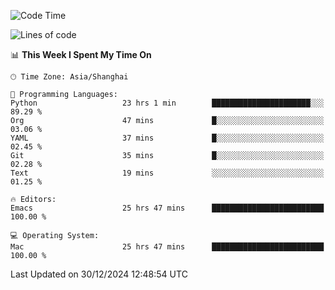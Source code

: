<!--START_SECTION:waka-->
![Code Time](http://img.shields.io/badge/Code%20Time-2%2C426%20hrs%2025%20mins-blue)

![Lines of code](https://img.shields.io/badge/From%20Hello%20World%20I%27ve%20Written-309.9%20thousand%20lines%20of%20code-blue)

📊 **This Week I Spent My Time On** 

```text
🕑︎ Time Zone: Asia/Shanghai

💬 Programming Languages: 
Python                   23 hrs 1 min        ██████████████████████░░░   89.29 % 
Org                      47 mins             █░░░░░░░░░░░░░░░░░░░░░░░░   03.06 % 
YAML                     37 mins             █░░░░░░░░░░░░░░░░░░░░░░░░   02.45 % 
Git                      35 mins             █░░░░░░░░░░░░░░░░░░░░░░░░   02.28 % 
Text                     19 mins             ░░░░░░░░░░░░░░░░░░░░░░░░░   01.25 % 

🔥 Editors: 
Emacs                    25 hrs 47 mins      █████████████████████████   100.00 % 

💻 Operating System: 
Mac                      25 hrs 47 mins      █████████████████████████   100.00 % 
```


 Last Updated on 30/12/2024 12:48:54 UTC
<!--END_SECTION:waka-->
